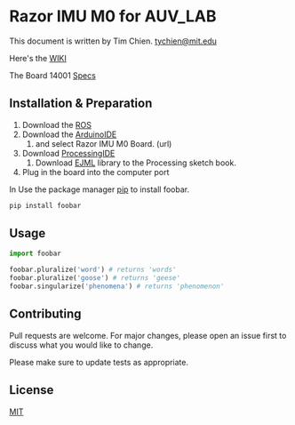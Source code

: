 # Razor IMU M0 for AUV_LAB

This document is written by Tim Chien. tychien@mit.edu

Here's the [WIKI](http://wiki.ros.org/razor_imu_9dof)

The Board 14001 [Specs](https://www.sparkfun.com/products/14001) 

## Installation & Preparation

1. Download the [ROS](http://wiki.ros.org/melodic/Installation/Ubuntu)
1. Download the [ArduinoIDE](https://www.arduino.cc/en/guide/linux#toc2)
    1.  and select Razor IMU M0 Board. (url) 
1. Download [ProcessingIDE](https://processing.org/download/)
    1. Download [EJML](url) library to the Processing sketch book. 
1. Plug in the board into the computer port


In 
Use the package manager [pip](https://pip.pypa.io/en/stable/) to install foobar.

```bash
pip install foobar
```

## Usage

```python
import foobar

foobar.pluralize('word') # returns 'words'
foobar.pluralize('goose') # returns 'geese'
foobar.singularize('phenomena') # returns 'phenomenon'
```

## Contributing
Pull requests are welcome. For major changes, please open an issue first to discuss what you would like to change.

Please make sure to update tests as appropriate.

## License
[MIT](https://choosealicense.com/licenses/mit/)
